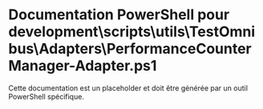 # Documentation PowerShell pour development\scripts\utils\TestOmnibus\Adapters\PerformanceCounterManager-Adapter.ps1

Cette documentation est un placeholder et doit être générée par un outil PowerShell spécifique.
